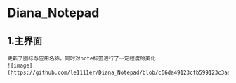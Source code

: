 # Diana_Notepad

## 1.主界面
    更新了图标与应用名称，同时对note标签进行了一定程度的美化
    ![image](https://github.com/le1111er/Diana_Notepad/blob/c66da49123cfb599123c3aa98c79b91d256c521f/app/src/main/res/drawable/mainpage.png)
